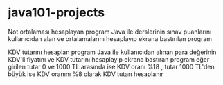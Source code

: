 # java101-projects


Not ortalaması hesaplayan program
Java ile derslerinin sınav puanlarını kullanıcıdan alan ve ortalamalarını hesaplayıp ekrana bastırılan program

KDV tutarını hesaplan program
Java ile kullanıcıdan alınan para değerinin KDV'li fiyatını ve KDV tutarını hesaplayıp ekrana bastıran program eğer girilen tutar 0 ve 1000 TL arasında ise KDV oranı %18 , tutar 1000 TL'den büyük ise KDV oranını %8 olarak KDV tutarı hesaplanır
